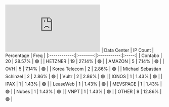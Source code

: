 ![Diagramm](https://github.com/111STAVR111/props/blob/main/Story/Decentralization/1/README.md)
| Data Center | IP Count | Percentage | Freq |
|:------------:|:--------:|:-----------:|:-----:|
| Contabo | 20 | 28.57% | 🟢 |
| HETZNER | 19 | 27.14% | 🟢 |
| AMAZON | 5 | 7.14% | 🟢 |
| OVH | 5 | 7.14% | 🟢 |
| Korea Telecom | 2 | 2.86% | 🟢 |
| Michael Sebastian Schinzel | 2 | 2.86% | 🟢 |
| Vultr | 2 | 2.86% | 🟢 |
| IONOS | 1 | 1.43% | 🟢 |
| IPAX | 1 | 1.43% | 🟢 |
| LeaseWeb | 1 | 1.43% | 🟢 |
| MEVSPACE | 1 | 1.43% | 🟢 |
| Nubes | 1 | 1.43% | 🟢 |
| VNPT | 1 | 1.43% | 🟢 |
| OTHER | 9 | 12.86% | 🟢 |